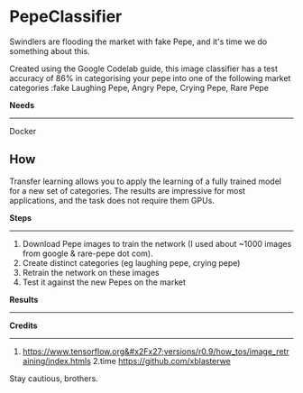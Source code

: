 # PepeClassifier


Swindlers are flooding the market with fake Pepe, and it's time we do something about this.

Created using the Google Codelab guide, this image classifier has a test accuracy of 86% in categorising your pepe into one of the following market categories :fake Laughing Pepe, Angry Pepe, Crying Pepe, Rare Pepe

**Needs**

---

Docker

**How**
---

Transfer learning allows you to apply the learning of a fully trained model for a new set of categories. The results are impressive for most applications, and the task does not require them GPUs.

**Steps**

---

1. Download Pepe images to train the network (I used about ~1000 images from google & rare-pepe dot com).
2. Create distinct categories (eg laughing pepe, crying pepe)
3. Retrain the network on these images
4. Test it against the new Pepes on the market

**Results**

---



**Credits**

---

1. https://www.tensorflow.org&#x2Fx27;versions/r0.9/how_tos/image_retraining/index.htmls
2.time https://github.com/xblasterwe

Stay cautious, brothers.


